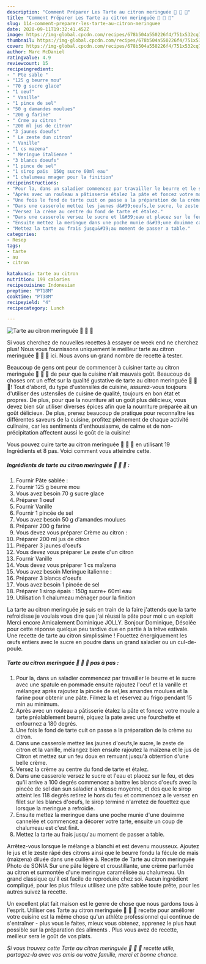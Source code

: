 ```yaml
---
description: "Comment Préparer Les Tarte au citron meringuée 🍋 🍋 🍋"
title: "Comment Préparer Les Tarte au citron meringuée 🍋 🍋 🍋"
slug: 114-comment-preparer-les-tarte-au-citron-meringuee
date: 2020-09-11T19:32:41.452Z
image: https://img-global.cpcdn.com/recipes/678b504a550226f4/751x532cq70/tarte-au-citron-meringuee-🍋-🍋-🍋-photo-principale-de-la-recette.jpg
thumbnail: https://img-global.cpcdn.com/recipes/678b504a550226f4/751x532cq70/tarte-au-citron-meringuee-🍋-🍋-🍋-photo-principale-de-la-recette.jpg
cover: https://img-global.cpcdn.com/recipes/678b504a550226f4/751x532cq70/tarte-au-citron-meringuee-🍋-🍋-🍋-photo-principale-de-la-recette.jpg
author: Marc McDaniel
ratingvalue: 4.9
reviewcount: 15
recipeingredient:
- " Pte sable "
- "125 g beurre mou"
- "70 g sucre glace"
- "1 oeuf"
- " Vanille"
- "1 pince de sel"
- "50 g damandes moulues"
- "200 g farine"
- " Crme au citron "
- "200 ml jus de citron"
- "3 jaunes doeufs"
- " Le zeste dun citron"
- " Vanille"
- "1 cs mazena"
- " Meringue italienne "
- "3 blancs doeufs"
- "1 pince de sel"
- "1 sirop pais  150g sucre 60ml eau"
- "1 chalumeau mnager pour la finition"
recipeinstructions:
- "Pour la, dans un saladier commencez par travailler le beurre et le sucre avec une spatule en pommade ensuite rajoutez l&#39;oeuf et la vanille et mélangez après rajoutez la pincée de sel,les amandes moulues et la farine pour obtenir une pâte. Filmez la et réservez au frigo pendant 15 min au minimum."
- "Après avec un rouleau a pâtisserie étalez la pâte et foncez votre moule a tarte préalablement beurré, piquez la pate avec une fourchette et enfournez a 180 degrés."
- "Une fois le fond de tarte cuit on passe a la préparation de la crème au citron."
- "Dans une casserole mettez les jaunes d&#39;oeufs,le sucre, le zeste de citron et la vanille, mélangez bien ensuite rajoutez la maïzena et le jus de Citron et mettez sur un feu doux en remuant jusqu&#39;à obtention d&#39;une belle crème."
- "Versez la crème au centre du fond de tarte et étalez."
- "Dans une casserole versez le sucre et l&#39;eau et placez sur le feu, et des qu&#39;il arrive a 100 degrés commencez a battre les blancs d&#39;oeufs avec la pincée de sel dan sun saladier a vitesse moyenne, et des que le sirop atteint les 118 degrés retirez le hors du feu et commencez a le versez en filet sur les blancs d&#39;oeufs, le sirop terminé n&#39;arretez de fouettez que lorsque la meringue a refroidie."
- "Ensuite mettez la meringue dans une poche munie d&#39;une douimme cannelée et commencez a décorer votre tarte, ensuite un coup de chalumeau est c&#39;est finit."
- "Mettez la tarte au frais jusqu&#39;au moment de passer a table."
categories:
- Resep
tags:
- tarte
- au
- citron

katakunci: tarte au citron 
nutrition: 199 calories
recipecuisine: Indonesian
preptime: "PT18M"
cooktime: "PT38M"
recipeyield: "4"
recipecategory: Lunch

---
```



![Tarte au citron meringuée 🍋 🍋 🍋](https://img-global.cpcdn.com/recipes/678b504a550226f4/751x532cq70/tarte-au-citron-meringuee-🍋-🍋-🍋-photo-principale-de-la-recette.jpg)

Si vous cherchez de nouvelles recettes à essayer ce week end ne cherchez plus! Nous vous fournissons uniquement le meilleur tarte au citron meringuée 🍋 🍋 🍋 ici. Nous avons un grand nombre de recette à tester.

Beaucoup de gens ont peur de commencer à cuisiner tarte au citron meringuée 🍋 🍋 🍋 de peur que la cuisine n'ait mauvais goût. Beaucoup de choses ont un effet sur la qualité gustative de tarte au citron meringuée 🍋 🍋 🍋! Tout d'abord, du type d'ustensiles de cuisine, assurez-vous toujours d'utiliser des ustensiles de cuisine de qualité, toujours en bon état et propres. De plus, pour que la nourriture ait un goût plus délicieux, vous devez bien sûr utiliser diverses épices afin que la nourriture préparée ait un goût délicieux. De plus, prenez beaucoup de pratique pour reconnaître les différentes saveurs de la cuisine, profitez pleinement de chaque activité culinaire, car les sentiments d'enthousiasme, de calme et de non-précipitation affectent aussi le goût de la cuisine!

<!--inarticleads1-->

Vous pouvez cuire tarte au citron meringuée 🍋 🍋 🍋 en utilisant 19 Ingrédients et 8 pas. Voici comment vous atteindre cette.

##### Ingrédients de tarte au citron meringuée 🍋 🍋 🍋 :

1. Fournir  Pâte sablée :
1. Fournir 125 g beurre mou
1. Vous avez besoin 70 g sucre glace
1. Préparer 1 oeuf
1. Fournir  Vanille
1. Fournir 1 pincée de sel
1. Vous avez besoin 50 g d&#39;amandes moulues
1. Préparer 200 g farine
1. Vous devez vous préparer  Crème au citron :
1. Préparer 200 ml jus de citron
1. Préparer 3 jaunes d&#39;oeufs
1. Vous devez vous préparer  Le zeste d&#39;un citron
1. Fournir  Vanille
1. Vous devez vous préparer 1 cs maïzena
1. Vous avez besoin  Meringue italienne :
1. Préparer 3 blancs d&#39;oeufs
1. Vous avez besoin 1 pincée de sel
1. Préparer 1 sirop épais : 150g sucre+ 60ml eau
1. Utilisation 1 chalumeau ménager pour la finition


La tarte au citron meringuée je suis en train de la faire j&#39;attends que la tarte refroidisse je voulais vous dire que j&#39;ai réussi la pâte pour moi c un exploit Merci encore Amicalement Dominique JOLLY. Bonjour Dominique, Désolée pour cette réponse quelque peu tardive due en partie à la trêve estivale. Une recette de tarte au citron simplissime ! Fouettez énergiquement les œufs entiers avec le sucre en poudre dans un grand saladier ou un cul-de-poule. 

<!--inarticleads2-->

##### Tarte au citron meringuée 🍋 🍋 🍋 pas à pas :

1. Pour la, dans un saladier commencez par travailler le beurre et le sucre avec une spatule en pommade ensuite rajoutez l&#39;oeuf et la vanille et mélangez après rajoutez la pincée de sel,les amandes moulues et la farine pour obtenir une pâte. Filmez la et réservez au frigo pendant 15 min au minimum.
1. Après avec un rouleau a pâtisserie étalez la pâte et foncez votre moule a tarte préalablement beurré, piquez la pate avec une fourchette et enfournez a 180 degrés.
1. Une fois le fond de tarte cuit on passe a la préparation de la crème au citron.
1. Dans une casserole mettez les jaunes d&#39;oeufs,le sucre, le zeste de citron et la vanille, mélangez bien ensuite rajoutez la maïzena et le jus de Citron et mettez sur un feu doux en remuant jusqu&#39;à obtention d&#39;une belle crème.
1. Versez la crème au centre du fond de tarte et étalez.
1. Dans une casserole versez le sucre et l&#39;eau et placez sur le feu, et des qu&#39;il arrive a 100 degrés commencez a battre les blancs d&#39;oeufs avec la pincée de sel dan sun saladier a vitesse moyenne, et des que le sirop atteint les 118 degrés retirez le hors du feu et commencez a le versez en filet sur les blancs d&#39;oeufs, le sirop terminé n&#39;arretez de fouettez que lorsque la meringue a refroidie.
1. Ensuite mettez la meringue dans une poche munie d&#39;une douimme cannelée et commencez a décorer votre tarte, ensuite un coup de chalumeau est c&#39;est finit.
1. Mettez la tarte au frais jusqu&#39;au moment de passer a table.


Arrêtez-vous lorsque le mélange a blanchi et est devenu mousseux. Ajoutez le jus et le zeste râpé des citrons ainsi que le beurre fondu la fécule de maïs (maïzena) diluée dans une cuillère à. Recette de Tarte au citron meringuée Photo de SONIA Sur une pâte légère et croustillante, une crème parfumée au citron et surmontée d&#39;une meringue caramélisée au chalumeau. Un grand classique qu&#39;il est facile de reproduire chez soi. Aucun ingrédient compliqué, pour les plus frileux utilisez une pâte sablée toute prête, pour les autres suivez la recette. 

<!--inarticleads1-->

<p>
Un excellent plat fait maison est le genre de chose que nous gardons tous à l'esprit. Utiliser ces Tarte au citron meringuée 🍋 🍋 🍋 recette pour améliorer votre cuisine est la même chose qu'un athlète professionnel qui continue de s'entraîner - plus vous le faites, mieux vous obtenez, apprenez le plus haut possible sur la préparation des aliments . Plus vous avez de recette, meilleur sera le goût de vos plats.
</p>

<p>
<i>Si vous trouvez cette Tarte au citron meringuée 🍋 🍋 🍋 recette utile, partagez-la avec vos amis ou votre famille, merci et bonne chance.</i>
</p>
